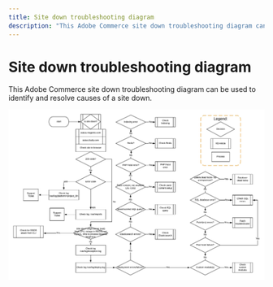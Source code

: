 ```yaml
---
title: Site down troubleshooting diagram
description: "This Adobe Commerce site down troubleshooting diagram can be used to identify and resolve causes of a site down."
---
```


# Site down troubleshooting diagram

This Adobe Commerce site down troubleshooting diagram can be used to identify and resolve causes of a site down.

![site down troubleshooting diagram image](assets/updated_site_down_1.jpeg)